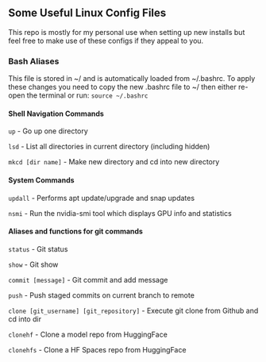 ## Some Useful Linux Config Files ##

This repo is mostly for my personal use when setting up new installs 
but feel free to make use of these configs if they appeal to you.

### Bash Aliases ###
This file is stored in ~/ and is automatically loaded from ~/.bashrc. To apply these changes
you need to copy the new .bashrc file to ~/ then either re-open the terminal or run: 
`source ~/.bashrc`

#### Shell Navigation Commands ####
`up` - Go up one directory

`lsd` - List all directories in current directory (including hidden)

`mkcd [dir name]` - Make new directory and cd into new directory

#### System Commands ####

`updall` - Performs apt update/upgrade and snap updates

`nsmi` - Run the nvidia-smi tool which displays GPU info and statistics

#### Aliases and functions for git commands ####
`status` - Git status

`show` - Git show

`commit [message]` - Git commit and add message

`push` - Push staged commits on current branch to remote

`clone [git_username] [git_repository]` - Execute git clone from Github and cd into dir

`clonehf` - Clone a model repo from HuggingFace

`clonehfs` - Clone a HF Spaces repo from HuggingFace
